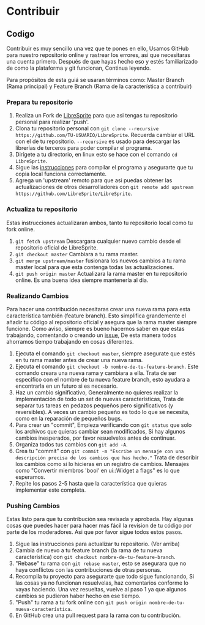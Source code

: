 # Contribuir

## Codigo
Contribuir es muy sencillo una vez que te pones en ello, Usamos GitHub para nuestro repositorio online y rastrear los errores, asi que necesitaras una cuenta primero. Después de que hayas hecho eso y estés familiarizado de como la plataforma y git funcionan, Continua leyendo.

Para propósitos de esta guiá se usaran términos como: Master Branch (Rama principal) y Feature Branch (Rama de la característica a contribuir) 

### Prepara tu repositorio
1. Realiza un Fork de [LibreSprite](https://github.com/LibreSprite/LibreSprite) para que asi tengas tu repositorio personal para realizar 'push'.
2. Clona tu repositorio personal con `git clone --recursive https://github.com/TU-USUARIO/LibreSprite`. Recuerda cambiar el URL con el de tu repositorio. `--recursive` es usado para descargar las librerías de terceros para poder compilar el programa.
3. Dirígete a tu directorio, en linux esto se hace con el comando `cd LibreSprite`.
4. Sigue las [instrucciones](INSTALL_es.md) para compilar el programa y asegurarte que tu copia local funciona correctamente.
5. Agrega un 'upstream' remoto para que asi puedas obtener las actualizaciones de otros desarrolladores con `git remote add upstream https://github.com/LibreSprite/LibreSprite`.

### Actualiza tu repositorio
Estas instrucciones actualizaran ambos, tanto tu repositorio local como tu fork online.
1. `git fetch upstream` Descargara cualquier nuevo cambio desde el repositorio oficial de LibreSprite.
2. `git checkout master` Cambiara a tu rama master. 
3. `git merge upstream/master` fusionara los nuevos cambios a tu rama master local para que esta contenga todas las actualizaciones.
4. `git push origin master` Actualizara la rama master en tu repositorio online. Es una buena idea siempre mantenerla al dia.

### Realizando Cambios
Para hacer una contribución necesitaras crear una nueva rama para esta característica también (feature branch). Esto simplifica grandemente el añadir tu código al repositorio oficial y asegura que la rama master siempre funcione. Como aviso, siempre es bueno hacernos saber en que estas trabajando, comentando o creando un [issue](https://github.com/LibreSprite/LibreSprite/issues), De esta manera todos ahorramos tiempo trabajando en cosas diferentes.
1. Ejecuta el comando `git checkout master`, siempre asegurate que estés en tu rama master antes de crear una nueva rama.
2. Ejecuta el comando `git checkout -b nombre-de-tu-feature-branch`. Este comando creara una nueva rama  y cambiara a ella. Trata de ser especifico con el nombre de tu nueva feature branch, esto ayudara a encontrarla en un futuro si es necesario.
3. Haz un cambio significativo, Generalmente no quieres realizar la implementación de todo un set de nuevas características, Trata de separar tus tareas en pedazos pequeños pero significativos (y reversibles). A veces un cambio pequeño es todo lo que se necesita, como en la reparación de pequeños bugs.
4. Para crear un "commit", Empieza verificando con `git status` que solo los archivos que quieras cambiar sean modificados, Si hay algunos cambios inesperados, por favor resuelvelos antes de continuar.
5. Organiza todos tus cambios con `git add -A`.
6. Crea tu "commit" con `git commit -m "Escribe un mensaje con una descripción precisa de los cambios que has hecho."` Trata de describir los cambios como si lo hicieras en un registro de cambios. Mensajes como "Convertir miembros 'bool' en ui::Widget a flags" es lo que esperamos.
7. Repite los pasos 2-5 hasta que la característica que quieras implementar este completa.

### Pushing Cambios
Estas listo para que tu contribución sea revisada y aprobada. Hay algunas cosas que puedes hacer para hacer mas fácil la revision de tu código por parte de los moderadores. Asi que por favor sigue todos estos pasos.
1. Sigue las instrucciones para actualizar tu repositorio. (Ver arriba)
2. Cambia de nuevo a tu feature branch (la rama de tu nueva característica) con `git checkout nombre-de-tu-feature-branch`.
3. "Rebase" tu rama con `git rebase master`, esto se asegurara que no haya conflictos con las contribuciones de otras personas.
4. Recompila tu proyecto para asegurarte que todo sigue funcionando, Si las cosas ya no funcionan resuelvelas, haz comentarios conforme lo vayas haciendo. Una vez resueltas, vuelve al paso 1 ya que algunos cambios se pudieron haber hecho en ese tiempo.
5. "Push" tu rama a tu fork online con `git push origin nombre-de-tu-nueva-característica`.
6. En GitHub crea una pull request para la rama con tu contribución. 